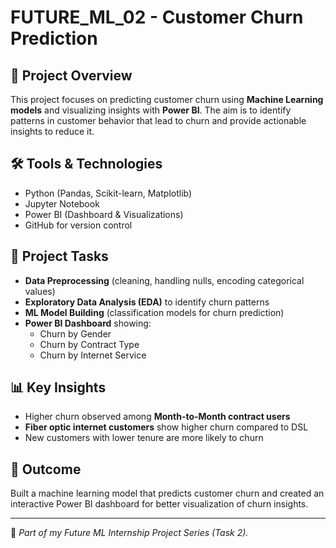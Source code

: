 # FUTURE_ML_02 - Customer Churn Prediction

## 📌 Project Overview
This project focuses on predicting customer churn using **Machine Learning models** and visualizing insights with **Power BI**. The aim is to identify patterns in customer behavior that lead to churn and provide actionable insights to reduce it.

## 🛠️ Tools & Technologies
- Python (Pandas, Scikit-learn, Matplotlib)
- Jupyter Notebook
- Power BI (Dashboard & Visualizations)
- GitHub for version control

## 📂 Project Tasks
- **Data Preprocessing** (cleaning, handling nulls, encoding categorical values)  
- **Exploratory Data Analysis (EDA)** to identify churn patterns  
- **ML Model Building** (classification models for churn prediction)  
- **Power BI Dashboard** showing:  
  - Churn by Gender  
  - Churn by Contract Type  
  - Churn by Internet Service  

## 📊 Key Insights
- Higher churn observed among **Month-to-Month contract users**  
- **Fiber optic internet customers** show higher churn compared to DSL  
- New customers with lower tenure are more likely to churn  

## 🚀 Outcome
Built a machine learning model that predicts customer churn and created an interactive Power BI dashboard for better visualization of churn insights.

---

🔗 *Part of my Future ML Internship Project Series (Task 2).*
